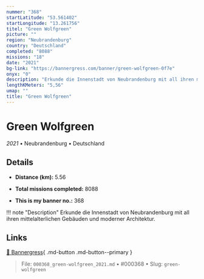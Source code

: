 ```yaml
---
nummer: "368"
startLatitude: "53.561402"
startLongitude: "13.261756"
titel: "Green Wolfgreen"
picture: ""
region: "Neubrandenburg"
country: "Deutschland"
completed: "8088"
missions: "18"
date: "2021"
bg-link: "https://bannergress.com/banner/green-wolfgreen-0f7e"
onyx: "0"
description: "Erkunde die Innenstadt von Neubrandenburg mit all ihren mittelalterlichen Gebäuden und moderner Architektur."
lengthKMeters: "5,56"
umap: ""
title: "Green Wolfgreen"
---
```

# Green Wolfgreen

*2021* • Neubrandenburg • Deutschland



## Details
- **Distance (km):** 5.56

- **Total missions completed:** 8088
- **This is my banner no.:** 368


!!! note "Description"
    Erkunde die Innenstadt von Neubrandenburg mit all ihren mittelalterlichen Gebäuden und moderner Architektur.



## Links
[🔗 Bannergress](https://bannergress.com/banner/green-wolfgreen-0f7e){ .md-button .md-button--primary }



> File: `000368_green-wolfgreen_2021.md` • #000368 • Slug: `green-wolfgreen`
